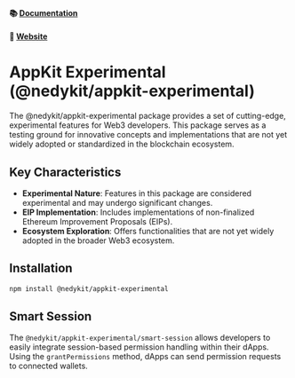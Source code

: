 #### 📚 [Documentation](https://docs.reown.com/2.0/appkit/about)

#### 🔗 [Website](https://reown.com/appkit)

# AppKit Experimental (@nedykit/appkit-experimental)

The @nedykit/appkit-experimental package provides a set of cutting-edge, experimental features for Web3 developers. This package serves as a testing ground for innovative concepts and implementations that are not yet widely adopted or standardized in the blockchain ecosystem.

## Key Characteristics

- **Experimental Nature**: Features in this package are considered experimental and may undergo significant changes.
- **EIP Implementation**: Includes implementations of non-finalized Ethereum Improvement Proposals (EIPs).
- **Ecosystem Exploration**: Offers functionalities that are not yet widely adopted in the broader Web3 ecosystem.

## Installation

```bash
npm install @nedykit/appkit-experimental
```

## Smart Session

The `@nedykit/appkit-experimental/smart-session` allows developers to easily integrate session-based permission handling within their dApps. Using the `grantPermissions` method, dApps can send permission requests to connected wallets.
